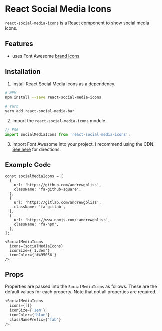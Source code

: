 # React Social Media Icons
`react-social-media-icons` is a React component to show social media icons.

## Features
- uses Font Awesome [brand icons](http://fontawesome.io/icons/#brand)

## Installation
1. Install React Social Media Icons as a dependency.
```bash
# NPM
npm install --save react-social-media-icons

# Yarn
yarn add react-social-media-bar
```

2. Import the `react-social-media-icons` module.
```javascript
// ES6
import SocialMediaIcons from 'react-social-media-icons';
```

3. Import Font Awesome into your project. I recommend using the CDN.
[See here](http://fontawesome.io/get-started/) for directions.

## Example Code

```
const socialMediaIcons = [
  {
    url: 'https://github.com/andrewgbliss',
    className: 'fa-github-square',
  },
  {
    url: 'https://gitlab.com/andrewgbliss',
    className: 'fa-gitlab',
  },
  {
    url: 'https://www.npmjs.com/~andrewgbliss',
    className: 'fa-npm',
  },
];

<SocialMediaIcons
  icons={socialMediaIcons}
  iconSize={'1.3em'}
  iconColor={'#495056'}
/>
```

## Props
Properties are passed into the `SocialMediaIcons` as follows. These are the default values for each property. Note that not all properties are required.
```javascript
<SocialMediaIcons
  icons={[]}
  iconSize={'1em'}
  iconColor={'blue'}
  classNamePrefix={'fab'}
/>
```